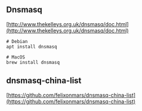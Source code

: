 ## Dnsmasq
[http://www.thekelleys.org.uk/dnsmasq/doc.html](http://www.thekelleys.org.uk/dnsmasq/doc.html)
```
# Debian
apt install dnsmasq

# MacOS
brew install dnsmasq
```

## dnsmasq-china-list
[https://github.com/felixonmars/dnsmasq-china-list](https://github.com/felixonmars/dnsmasq-china-list)
